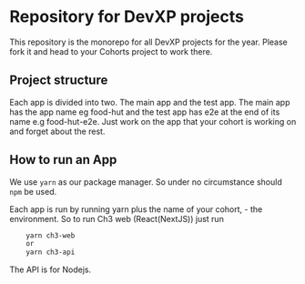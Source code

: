 # Repository for DevXP projects
This repository is the monorepo for all DevXP projects for the year. Please fork it and head to your Cohorts project to work there.

## Project structure
Each app is divided into two. The main app and the test app. The main app has the app name eg food-hut and the test app has e2e at the end of its name e.g food-hut-e2e. Just work on the app that your cohort is working on and forget about the rest.

## How to run an App
We use ```yarn``` as our package manager. So under no circumstance should ```npm``` be used.

Each app is run by running yarn plus the name of your cohort, - the environment. So to run Ch3 web (React(NextJS)) just run 
```bash
    yarn ch3-web
    or
    yarn ch3-api 
```
The API is for Nodejs.

